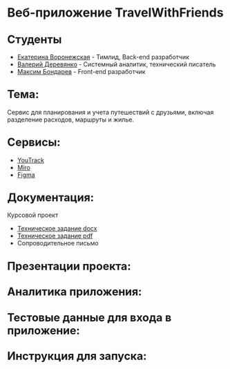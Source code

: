 # Веб-приложение TravelWithFriends

## <span style="font-size:larger;">Студенты</span>

- [Екатерина Воронежская](https://github.com/egoistique)  - Тимлид, Back-end разработчик
- [Валерий Деревянко](https://github.com/VaL1y)  - Системный аналитик, технический писатель
- [Максим Бондарев](https://github.com/bdybgs) - Front-end разработчик

## <span style="font-size:larger;">Тема: </span>

Сервис для планирования и учета путешествий с друзьями, включая разделение расходов, маршруты и жилье.

## <span style="font-size:larger;">Сервисы: </span>
- [YouTrack](https://triptogether.youtrack.cloud/agiles/159-2/current)
- [Miro](https://miro.com/app/board/uXjVNKQcULM=/)
- [Figma](https://www.figma.com/file/6DFy8nrEVsybBSivgE4c1e/UX/UI-kit-+-design?type=design&node-id=0:1&mode=design&t=SQNt90E0KVube1jM-1)

## <span style="font-size:larger;">Документация: </span>
Курсовой проект

- [Техническое задание docx](https://github.com/egoistique/TravelWithFriends/blob/main/Техническое%20задание.docx)
- [Техническое задание pdf](https://github.com/egoistique/TravelWithFriends/blob/main/Техническое%20задание.pdf)
- Сопроводительное письмо

## <span style="font-size:larger;">Презентации проекта: </span>

## <span style="font-size:larger;">Аналитика приложения: </span>

## <span style="font-size:larger;">Тестовые данные для входа в приложение: </span>

## <span style="font-size:larger;">Инструкция для запуска: </span>

